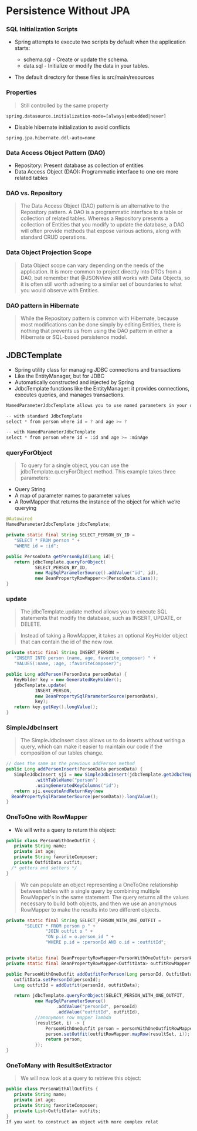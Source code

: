 # Persistence Without JPA

### SQL Initialization Scripts
- Spring attempts to execute two scripts by default when the application starts:

  - schema.sql - Create or update the schema.
  - data.sql - Initialize or modify the data in your tables.
- The default directory for these files is src/main/resources

### Properties
> Still controlled by the same property
```
spring.datasource.initialization-mode=[always|embedded|never]
```
- Disable hibernate initialization to avoid conflicts
```
spring.jpa.hibernate.ddl-auto=none
```

### Data Access Object Pattern (DAO)

- Repository: Present database as collection of entities
- Data Access Object (DAO): Programmatic interface to one ore more related tables



### DAO vs. Repository
> The Data Access Object (DAO) pattern is an alternative to the Repository pattern. A DAO is a programmatic interface to a table or collection of related tables. Whereas a Repository presents a collection of Entities that you modify to update the database, a DAO will often provide methods that expose various actions, along with standard CRUD operations.

### Data Object Projection Scope
> Data Object scope can vary depending on the needs of the application. It is more common to project directly into DTOs from a DAO, but remember that @JSONView still works with Data Objects, so it is often still worth adhering to a similar set of boundaries to what you would observe with Entities.

### DAO pattern in Hibernate
> While the Repository pattern is common with Hibernate, because most modifications can be done simply by editing Entities, there is nothing that prevents us from using the DAO pattern in either a Hibernate or SQL-based persistence model.

## JDBCTemplate
- Spring utility class for managing JDBC connections and transactions
- Like the EntityManager, but for JDBC
- Automatically constructed and injected by Spring
- JdbcTemplate functions like the EntityManager: it provides connections, executes queries, and manages transactions.
```java
NamedParameterJdbcTemplate allows you to use named parameters in your query string.

-- with standard JdbcTemplate
select * from person where id = ? and age >= ?

-- with NamedParameterJdbcTemplate
select * from person where id = :id and age >= :minAge
```

### queryForObject
> To query for a single object, you can use the jdbcTemplate.queryForObject method. This example takes three parameters:

- Query String
- A map of parameter names to parameter values
- A RowMapper that returns the instance of the object for which we’re querying

```java
@Autowired
NamedParameterJdbcTemplate jdbcTemplate;

private static final String SELECT_PERSON_BY_ID = 
   "SELECT * FROM person " + 
   "WHERE id = :id";

public PersonData getPersonById(Long id){
   return jdbcTemplate.queryForObject(
           SELECT_PERSON_BY_ID,
           new MapSqlParameterSource().addValue("id", id),
           new BeanPropertyRowMapper<>(PersonData.class));
}
```

### update
> The jdbcTemplate.update method allows you to execute SQL statements that modify the database, such as INSERT, UPDATE, or DELETE.

> Instead of taking a RowMapper, it takes an optional KeyHolder object that can contain the id of the new row.
```java
private static final String INSERT_PERSON = 
   "INSERT INTO person (name, age, favorite_composer) " + 
   "VALUES(:name, :age, :favoriteComposer)";

public Long addPerson(PersonData personData) {
   KeyHolder key = new GeneratedKeyHolder();
   jdbcTemplate.update(
           INSERT_PERSON,
           new BeanPropertySqlParameterSource(personData),
           key);
   return key.getKey().longValue();
}
```
### SimpleJdbcInsert
> The SimpleJdbcInsert class allows us to do inserts without writing a query, which can make it easier to maintain our code if the composition of our tables change.

```java
// does the same as the previous addPerson method
public Long addPersonInsert(PersonData personData) {
   SimpleJdbcInsert sji = new SimpleJdbcInsert(jdbcTemplate.getJdbcTemplate())
           .withTableName("person")
           .usingGeneratedKeyColumns("id");
   return sji.executeAndReturnKey(new 
  BeanPropertySqlParameterSource(personData)).longValue();
}
```

### OneToOne with RowMapper
- We will write a query to return this object:
```java
public class PersonWithOneOutfit {
   private String name;
   private int age;
   private String favoriteComposer;
   private OutfitData outfit;
  /* getters and setters */
}
```
> We can populate an object representing a OneToOne relationship between tables with a single query by combining multiple RowMapper's in the same statement. The query returns all the values necessary to build both objects, and then we use an anonymous RowMapper to make the results into two different objects.

```java
private static final String SELECT_PERSON_WITH_ONE_OUTFIT =
       "SELECT * FROM person p " +
               "JOIN outfit o " +
               "ON p.id = o.person_id " +
               "WHERE p.id = :personId AND o.id = :outfitId";


private static final BeanPropertyRowMapper<PersonWithOneOutfit> personWithOneOutfitRowMapper = new BeanPropertyRowMapper<>(PersonWithOneOutfit.class);
private static final BeanPropertyRowMapper<OutfitData> outfitRowMapper = new BeanPropertyRowMapper<>(OutfitData.class);

public PersonWithOneOutfit addOutfitForPerson(Long personId, OutfitData outfitData) {
   outfitData.setPersonId(personId);
   Long outfitId = addOutfit(personId, outfitData);

   return jdbcTemplate.queryForObject(SELECT_PERSON_WITH_ONE_OUTFIT,
           new MapSqlParameterSource()
                   .addValue("personId", personId)
                   .addValue("outfitId", outfitId),
           //anonymous row mapper lambda
           (resultSet, i) -> {
               PersonWithOneOutfit person = personWithOneOutfitRowMapper.mapRow(resultSet, i);
               person.setOutfit(outfitRowMapper.mapRow(resultSet, i));
               return person;
           });
}
```

### OneToMany with ResultSetExtractor
> We will now look at a query to retrieve this object:
```java
public class PersonWithAllOutfits {
   private String name;
   private int age;
   private String favoriteComposer;
   private List<OutfitData> outfits;
}
If you want to construct an object with more complex relat
```
